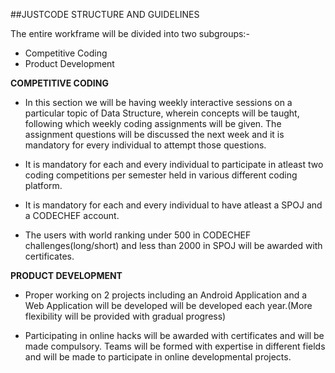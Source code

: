 ##JUSTCODE STRUCTURE AND GUIDELINES

The entire workframe will be divided into two subgroups:-

* Competitive Coding
* Product Development

**COMPETITIVE CODING**

* In this section we will be having weekly interactive sessions on a particular topic of Data Structure, wherein concepts will be taught, following which
  weekly coding assignments will be given. The assignment questions will be discussed the next week and it is mandatory for every individual to attempt those questions.

* It is mandatory for each and every individual to participate in atleast two coding competitions per semester held in various different coding platform.

* It is mandatory for each and every individual to have atleast a SPOJ and a CODECHEF account.

* The users with world ranking under 500 in CODECHEF challenges(long/short) and less than 2000 in SPOJ will be awarded with certificates.

**PRODUCT DEVELOPMENT**

* Proper working on 2 projects including an Android Application and a Web Application will be developed will be developed each year.(More flexibility will be provided with gradual progress)

* Participating in online hacks will be awarded with certificates and will be made compulsory. Teams will be formed with expertise in different fields and will be made to participate in online developmental projects.


